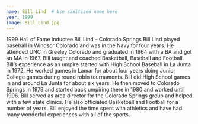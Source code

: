 ```yaml
---
name: Bill_Lind  # Use sanitized name here
year: 1999
image: Bill_Lind.jpg
---
```


1999 Hall of Fame Inductee Bill Lind – Colorado Springs
Bill Lind played baseball in Windsor Colorado and was in the Navy for four years. He attended UNC in
Greeley Colorado and graduated in 1964 with a BA and got an MA in 1967. Bill taught and coached
Basketball, Baseball and Football.
Bill’s experience as an umpire started with High School Baseball in La Junta in 1972. He worked games
in Lamar for about four years doing Junior College games during round robin tournaments. Bill did
High School games in and around La Junta for about six years. He then moved to Colorado Springs in
1979 and started back umpiring there in 1980 and worked until 1996.
Bill served as area director for the Colorado Springs group and helped with a few state clinics. He also
officiated Basketball and Football for a number of years. Bill enjoyed the time spent with athletics and
have had many wonderful experiences with all of the sports.